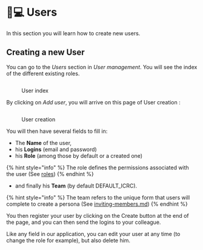 # 👩💻 Users

In this section you will learn how to create new users.

## Creating a new User <a href="#creating-a-new-user" id="creating-a-new-user"></a>

You can go to the _Users_ section in _User management_. You will see the index of the different existing roles.

<figure><img src="../../.gitbook/assets/image (9).png" alt=""><figcaption><p>User index</p></figcaption></figure>

By clicking on _Add user_, you will arrive on this page of User creation :

<figure><img src="../../.gitbook/assets/image (8) (1).png" alt=""><figcaption><p>User creation</p></figcaption></figure>

You will then have several fields to fill in:

* The **Name** of the user,
* his **Logins** (email and password)
* his **Role** (among those by default or a created one)

{% hint style="info" %}
The role defines the permissions associated with the user (See [roles](roles/ "mention"))
{% endhint %}

* and finally his **Team** (by default DEFAULT\_ICRC).

{% hint style="info" %}
The team refers to the unique form that users will complete to create a persona (See [inviting-members.md](inviting-members.md "mention"))
{% endhint %}

You then register your user by clicking on the Create button at the end of the page, and you can then send the logins to your colleague.

Like any field in our application, you can edit your user at any time (to change the role for example), but also delete him.
